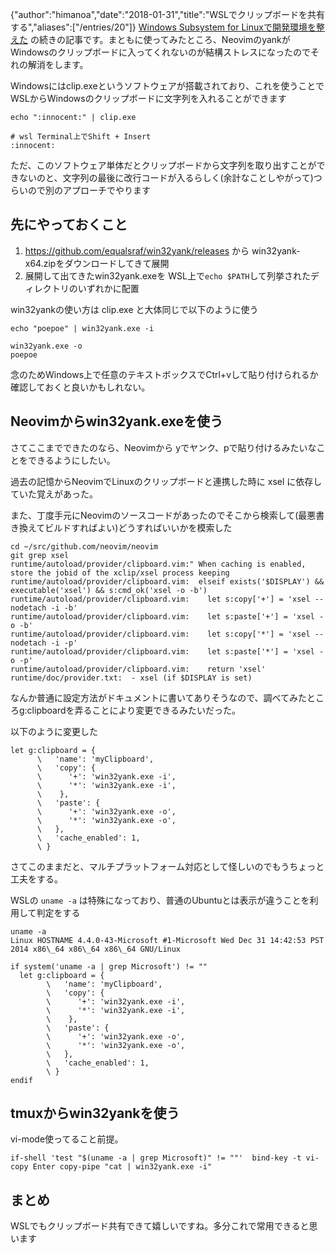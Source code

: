 {"author":"himanoa","date":"2018-01-31","title":"WSLでクリップボードを共有する","aliases":["/entries/20"]}
[Windows Subsystem for Linuxで開発環境を整えた](https://blog.himanoa.net/entries/19) の続きの記事です。まともに使ってみたところ、NeovimのyankがWindowsのクリップボードに入ってくれないのが結構ストレスになったのでそれの解消をします。

Windowsにはclip.exeというソフトウェアが搭載されており、これを使うことでWSLからWindowsのクリップボードに文字列を入れることができます

```
echo ":innocent:" | clip.exe

# wsl Terminal上でShift + Insert
:innocent:

```

ただ、このソフトウェア単体だとクリップボードから文字列を取り出すことができないのと、文字列の最後に改行コードが入るらしく(余計なことしやがって)つらいので別のアプローチでやります

## 先にやっておくこと

1. https://github.com/equalsraf/win32yank/releases から win32yank-x64.zipをダウンロードしてきて展開
2. 展開して出てきたwin32yank.exeを WSL上で`echo $PATH`して列挙されたディレクトリのいずれかに配置

win32yankの使い方は clip.exe と大体同じで以下のように使う

```
echo "poepoe" | win32yank.exe -i

win32yank.exe -o
poepoe
```

念のためWindows上で任意のテキストボックスでCtrl+vして貼り付けられるか確認しておくと良いかもしれない。

## Neovimからwin32yank.exeを使う

さてここまでできたのなら、Neovimから yでヤンク、pで貼り付けるみたいなことをできるようにしたい。

過去の記憶からNeovimでLinuxのクリップボードと連携した時に xsel に依存していた覚えがあった。

また、丁度手元にNeovimのソースコードがあったのでそこから検索して(最悪書き換えてビルドすればよい)どうすればいいかを模索した

```
cd ~/src/github.com/neovim/neovim
git grep xsel
runtime/autoload/provider/clipboard.vim:" When caching is enabled, store the jobid of the xclip/xsel process keeping
runtime/autoload/provider/clipboard.vim:  elseif exists('$DISPLAY') && executable('xsel') && s:cmd_ok('xsel -o -b')
runtime/autoload/provider/clipboard.vim:    let s:copy['+'] = 'xsel --nodetach -i -b'
runtime/autoload/provider/clipboard.vim:    let s:paste['+'] = 'xsel -o -b'
runtime/autoload/provider/clipboard.vim:    let s:copy['*'] = 'xsel --nodetach -i -p'
runtime/autoload/provider/clipboard.vim:    let s:paste['*'] = 'xsel -o -p'
runtime/autoload/provider/clipboard.vim:    return 'xsel'
runtime/doc/provider.txt:  - xsel (if $DISPLAY is set)

```

なんか普通に設定方法がドキュメントに書いてありそうなので、調べてみたところg:clipboardを弄ることにより変更できるみたいだった。

以下のように変更した

```
let g:clipboard = {
      \   'name': 'myClipboard',
      \   'copy': {
      \      '+': 'win32yank.exe -i',
      \      '*': 'win32yank.exe -i',
      \    },
      \   'paste': {
      \      '+': 'win32yank.exe -o',
      \      '*': 'win32yank.exe -o',
      \   },
      \   'cache_enabled': 1,
      \ }
```

さてこのままだと、マルチプラットフォーム対応として怪しいのでもうちょっと工夫をする。

WSLの `uname -a` は特殊になっており、普通のUbuntuとは表示が違うことを利用して判定をする

```
uname -a
Linux HOSTNAME 4.4.0-43-Microsoft #1-Microsoft Wed Dec 31 14:42:53 PST 2014 x86\_64 x86\_64 x86\_64 GNU/Linux
```

```
if system('uname -a | grep Microsoft') != ""
  let g:clipboard = {
        \   'name': 'myClipboard',
        \   'copy': {
        \      '+': 'win32yank.exe -i',
        \      '*': 'win32yank.exe -i',
        \    },
        \   'paste': {
        \      '+': 'win32yank.exe -o',
        \      '*': 'win32yank.exe -o',
        \   },
        \   'cache_enabled': 1,
        \ }
endif
```

## tmuxからwin32yankを使う

vi-mode使ってること前提。

```
if-shell 'test "$(uname -a | grep Microsoft)" != ""'  bind-key -t vi-copy Enter copy-pipe "cat | win32yank.exe -i"
```


## まとめ

WSLでもクリップボード共有できて嬉しいですね。多分これで常用できると思います


